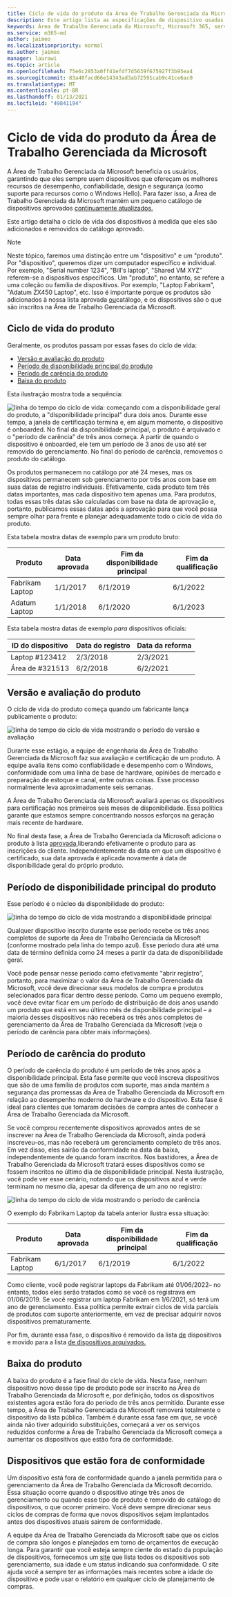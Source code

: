 ```yaml
---
title: Ciclo de vida do produto da Área de Trabalho Gerenciada da Microsoft
description: Este artigo lista as especificações de dispositivo usadas na Área de Trabalho Gerenciada da Microsoft.
keywords: Área de Trabalho Gerenciada da Microsoft, Microsoft 365, serviço, documentação
ms.service: m365-md
author: jaimeo
ms.localizationpriority: normal
ms.author: jaimeo
manager: laurawi
ms.topic: article
ms.openlocfilehash: 75e6c2853a0ff41efdf7d5639f675927f3b95ea4
ms.sourcegitcommit: 83a40facd66e14343ad3ab72591cab9c41ce6ac0
ms.translationtype: MT
ms.contentlocale: pt-BR
ms.lasthandoff: 01/13/2021
ms.locfileid: "49841194"
---
```

# <a name="microsoft-managed-desktop-product-lifecycle"></a>Ciclo de vida do produto da Área de Trabalho Gerenciada da Microsoft

A Área de Trabalho Gerenciada da Microsoft beneficia os usuários, garantindo que eles sempre usem dispositivos que ofereçam os melhores recursos de desempenho, confiabilidade, design e segurança (como suporte para recursos como o Windows Hello). Para fazer isso, a Área de Trabalho Gerenciada da Microsoft mantém um pequeno catálogo de dispositivos aprovados [continuamente atualizados.](device-list.md) 
 
Este artigo detalha o ciclo de vida dos dispositivos à medida que eles são adicionados e removidos do catálogo aprovado. 

> [!NOTE]
> Neste tópico, faremos uma distinção entre um "dispositivo" e um "produto". Por "dispositivo", queremos dizer um computador específico e individual. Por exemplo, "Serial number 1234", "Bill's laptop", "Shared VM XYZ" referem-se a dispositivos específicos. Um "produto", no entanto, se refere a uma coleção ou família de dispositivos. Por exemplo, "Laptop Fabrikam", "Adatum ZX450 Laptop", etc. Isso é importante porque os produtos são adicionados à nossa lista aprovada [ou](device-list.md)catálogo, e os dispositivos são o que são inscritos na Área de Trabalho Gerenciada da Microsoft.

## <a name="product-lifecycle"></a>Ciclo de vida do produto

 Geralmente, os produtos passam por essas fases do ciclo de vida:

- [Versão e avaliação do produto](#product-release-and-evaluation)
- [Período de disponibilidade principal do produto](#product-primary-availability-period)
- [Período de carência do produto](#product-grace-period)
- [Baixa do produto](#product-retirement)


Esta ilustração mostra toda a sequência:

![linha do tempo do ciclo de vida: começando com a disponibilidade geral do produto, a "disponibilidade principal" dura dois anos. Durante esse tempo, a janela de certificação termina e, em algum momento, o dispositivo é onboarded. No final da disponibilidade principal, o produto é arquivado e o "período de carência" de três anos começa. A partir de quando o dispositivo é onboarded, ele tem um período de 3 anos de uso até ser removido do gerenciamento. No final do período de carência, removemos o produto do catálogo.](../../media/non-dark1-edits.PNG)

Os produtos permanecem no catálogo por até <em></em> 24 meses, mas os dispositivos permanecem sob gerenciamento por três anos com base em suas datas de registro individuais. Efetivamente, cada produto tem três datas importantes, mas cada dispositivo tem apenas uma. Para produtos, todas essas três datas <em></em>são calculadas com base na data de aprovação e, portanto, publicamos essas datas após a aprovação para que você possa sempre olhar para frente e planejar adequadamente todo o ciclo de vida do produto.

Esta tabela mostra datas de exemplo para um produto bruto:


|Produto  |Data aprovada  |Fim da disponibilidade principal  |Fim da qualificação  |
|---------|---------|---------|---------|
|Fabrikam Laptop    | 1/1/2017 | 6/1/2019 | 6/1/2022 |
|Adatum Laptop   | 1/1/2018 | 6/1/2020 | 6/1/2023  |

Esta tabela mostra datas de exemplo *para* dispositivos oficiais:


|ID do dispositivo  |Data do registro  |Data da reforma  |
|---------|---------|---------|
|Laptop #123412     |  2/3/2018       |  2/3/2021       |
|Área de #321513     | 6/2/2018        |  6/2/2021       |


## <a name="product-release-and-evaluation"></a>Versão e avaliação do produto

O ciclo de vida do produto começa quando um fabricante lança publicamente o produto:

![linha do tempo do ciclo de vida mostrando o período de versão e avaliação](../../media/non-dark3-edits.PNG)

Durante esse estágio, a equipe de engenharia da Área de Trabalho Gerenciada da Microsoft faz sua avaliação e certificação de um produto. A equipe avalia itens como confiabilidade e desempenho com o Windows, conformidade com uma linha de base de hardware, opiniões de mercado e preparação de estoque e canal, entre outras coisas. Esse processo normalmente leva aproximadamente seis semanas.
  
A Área de Trabalho Gerenciada da Microsoft avaliará apenas os dispositivos para certificação nos primeiros seis meses de disponibilidade. Essa política garante que estamos sempre concentrando nossos esforços na geração mais recente de hardware.
 
No final desta fase, a Área de Trabalho Gerenciada da Microsoft adiciona o produto à lista [aprovada,](device-list.md)liberando efetivamente o produto para as inscrições do cliente. Independentemente da data em que  um dispositivo é certificado, sua data aprovada é aplicada novamente à data de disponibilidade geral do próprio produto. 


## <a name="product-primary-availability-period"></a>Período de disponibilidade principal do produto

Esse período é o núcleo da disponibilidade do produto:

![linha do tempo do ciclo de vida mostrando a disponibilidade principal](../../media/non-dark4-edits.PNG)

Qualquer dispositivo inscrito durante esse período recebe os três anos completos de suporte da Área de Trabalho Gerenciada da Microsoft (conforme mostrado pela linha do tempo azul). Esse período dura até uma data de término definida como 24 meses a partir da data de disponibilidade geral.

Você pode pensar nesse período como efetivamente "abrir registro", portanto, para maximizar o valor da Área de Trabalho Gerenciada da Microsoft, você deve direcionar seus modelos de compra e produtos selecionados para ficar dentro desse período. Como um pequeno exemplo, você deve evitar ficar em um período de distribuição de dois anos usando um produto que está em seu último [](#product-grace-period) mês de disponibilidade principal – a maioria desses dispositivos não receberá os três anos completos de gerenciamento da Área de Trabalho Gerenciada da Microsoft (veja o período de carência para obter mais informações).  

## <a name="product-grace-period"></a>Período de carência do produto

O período de carência do produto é um período de três anos após a disponibilidade principal. Esta fase permite que você inscreva dispositivos que são de uma família de produtos com suporte, mas ainda mantém a segurança das promessas da Área de Trabalho Gerenciada da Microsoft em relação ao desempenho moderno do hardware e do dispositivo. Esta fase é ideal para clientes que tomaram decisões de compra antes de conhecer a Área de Trabalho Gerenciada da Microsoft. 

Se você comprou recentemente dispositivos aprovados antes de se inscrever na Área de Trabalho Gerenciada da Microsoft, ainda poderá inscreveu-os, mas não receberá um gerenciamento completo de três anos. Em vez disso, eles sairão da conformidade na data da baixa, independentemente de quando foram inscritos. Nos bastidores, a Área de Trabalho Gerenciada da Microsoft tratará esses dispositivos como se fossem inscritos no último dia de disponibilidade principal. Nesta ilustração, você pode ver esse cenário, notando que os dispositivos azul e verde terminam no mesmo dia, apesar da diferença de um ano no registro:


![linha do tempo do ciclo de vida mostrando o período de carência](../../media/non-dark2-edits.PNG)

O exemplo do Fabrikam Laptop da tabela anterior ilustra essa situação: 

|Produto  |Data aprovada  |Fim da disponibilidade principal  |Fim da qualificação  |
|---------|---------|---------|---------|
|Fabrikam Laptop    | 6/1/2017 | 6/1/2019 | 6/1/2022 |

Como cliente, você pode registrar laptops da Fabrikam até 01/06/2022– no entanto, todos eles serão tratados como se você os registrava em 01/06/2019. Se você registrar um laptop Fabrikam em 1/6/2021, só terá um ano de gerenciamento. Essa política permite extrair ciclos de vida parciais de produtos com suporte anteriormente, em vez de precisar adquirir novos dispositivos prematuramente. 

Por fim, durante essa fase, o dispositivo é removido da lista [de](device-list.md) dispositivos e movido para a lista [de dispositivos arquivados.](archived-device-list.md)


## <a name="product-retirement"></a>Baixa do produto

A baixa do produto é a fase final do ciclo de vida. Nesta fase, nenhum dispositivo novo desse tipo de produto pode ser inscrito na Área de Trabalho Gerenciada da Microsoft e, por definição, todos os dispositivos existentes agora estão fora do período de três anos permitido. Durante esse tempo, a Área de Trabalho Gerenciada da Microsoft removerá totalmente o dispositivo da lista pública. Também é durante essa fase em que, se você ainda não tiver adquirido substituições, começará a ver os serviços reduzidos conforme a Área de Trabalho Gerenciada da Microsoft começa a aumentar os dispositivos que estão fora de conformidade. 

## <a name="devices-that-are-out-of-compliance"></a>Dispositivos que estão fora de conformidade

Um dispositivo está fora de conformidade quando a janela permitida para o gerenciamento da Área de Trabalho Gerenciada da Microsoft decorrido. Essa situação ocorre quando o dispositivo atinge três anos de gerenciamento ou quando esse tipo de produto é removido do catálogo de dispositivos, o que ocorrer primeiro. Você deve sempre direcionar seus ciclos de compras de forma que novos dispositivos sejam implantados antes dos dispositivos atuais sairem de conformidade.

A equipe da Área de Trabalho Gerenciada da Microsoft sabe que os ciclos de compra são longos e planejados em torno de orçamentos de execução longa. Para garantir que você esteja sempre ciente do estado da população de dispositivos, fornecemos um [site](https://aka.ms/mmdportal) que lista todos os dispositivos sob gerenciamento, sua idade e um status indicando sua conformidade. O site ajuda você a sempre ter as informações mais recentes sobre a idade do dispositivo e pode usar o relatório em qualquer ciclo de planejamento de compras. 







